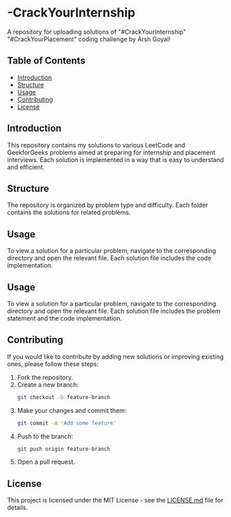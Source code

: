 # -CrackYourInternship

A repository for uploading solutions of "#CrackYourInternship" "#CrackYourPlacement" coding challenge by Arsh Goyal!

## Table of Contents
- [Introduction](#introduction)
- [Structure](#structure)
- [Usage](#usage)
- [Contributing](#contributing)
- [License](#license)

## Introduction
This repository contains my solutions to various LeetCode and GeekforGeeks problems aimed at preparing for internship and placement interviews. Each solution is implemented in a way that is easy to understand and efficient.

## Structure
The repository is organized by problem type and difficulty. Each folder contains the solutions for related problems.


## Usage
To view a solution for a particular problem, navigate to the corresponding directory and open the relevant file. Each solution file includes the code implementation.


## Usage
To view a solution for a particular problem, navigate to the corresponding directory and open the relevant file. Each solution file includes the problem statement and the code implementation.

## Contributing
If you would like to contribute by adding new solutions or improving existing ones, please follow these steps:

1. Fork the repository.
2. Create a new branch:
   ```bash
   git checkout -b feature-branch
   ```
3. Make your changes and commit them:
   ```bash
   git commit -m 'Add some feature'
   ```
4. Push to the branch:
   ```bash
   git push origin feature-branch
   ```
5. Open a pull request.

## License
This project is licensed under the MIT License - see the [LICENSE.md](LICENSE.md) file for details.

